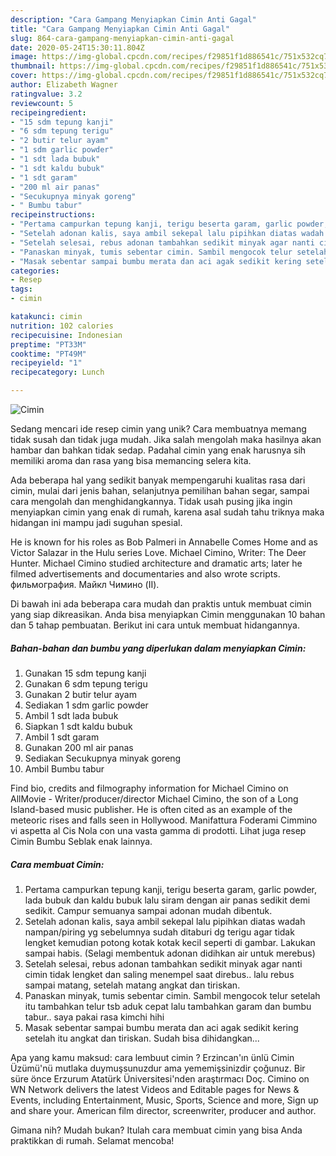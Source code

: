 ```yaml
---
description: "Cara Gampang Menyiapkan Cimin Anti Gagal"
title: "Cara Gampang Menyiapkan Cimin Anti Gagal"
slug: 864-cara-gampang-menyiapkan-cimin-anti-gagal
date: 2020-05-24T15:30:11.804Z
image: https://img-global.cpcdn.com/recipes/f29851f1d886541c/751x532cq70/cimin-foto-resep-utama.jpg
thumbnail: https://img-global.cpcdn.com/recipes/f29851f1d886541c/751x532cq70/cimin-foto-resep-utama.jpg
cover: https://img-global.cpcdn.com/recipes/f29851f1d886541c/751x532cq70/cimin-foto-resep-utama.jpg
author: Elizabeth Wagner
ratingvalue: 3.2
reviewcount: 5
recipeingredient:
- "15 sdm tepung kanji"
- "6 sdm tepung terigu"
- "2 butir telur ayam"
- "1 sdm garlic powder"
- "1 sdt lada bubuk"
- "1 sdt kaldu bubuk"
- "1 sdt garam"
- "200 ml air panas"
- "Secukupnya minyak goreng"
- " Bumbu tabur"
recipeinstructions:
- "Pertama campurkan tepung kanji, terigu beserta garam, garlic powder, lada bubuk dan kaldu bubuk lalu siram dengan air panas sedikit demi sedikit. Campur semuanya sampai adonan mudah dibentuk."
- "Setelah adonan kalis, saya ambil sekepal lalu pipihkan diatas wadah nampan/piring yg sebelumnya sudah ditaburi dg terigu agar tidak lengket kemudian potong kotak kotak kecil seperti di gambar. Lakukan sampai habis. (Selagi membentuk adonan didihkan air untuk merebus)"
- "Setelah selesai, rebus adonan tambahkan sedikit minyak agar nanti cimin tidak lengket dan saling menempel saat direbus.. lalu rebus sampai matang, setelah matang angkat dan tiriskan."
- "Panaskan minyak, tumis sebentar cimin. Sambil mengocok telur setelah itu tambahkan telur tsb aduk cepat lalu tambahkan garam dan bumbu tabur.. saya pakai rasa kimchi hihi"
- "Masak sebentar sampai bumbu merata dan aci agak sedikit kering setelah itu angkat dan tiriskan. Sudah bisa dihidangkan..."
categories:
- Resep
tags:
- cimin

katakunci: cimin 
nutrition: 102 calories
recipecuisine: Indonesian
preptime: "PT33M"
cooktime: "PT49M"
recipeyield: "1"
recipecategory: Lunch

---
```



![Cimin](https://img-global.cpcdn.com/recipes/f29851f1d886541c/751x532cq70/cimin-foto-resep-utama.jpg)

Sedang mencari ide resep cimin yang unik? Cara membuatnya memang tidak susah dan tidak juga mudah. Jika salah mengolah maka hasilnya akan hambar dan bahkan tidak sedap. Padahal cimin yang enak harusnya sih memiliki aroma dan rasa yang bisa memancing selera kita.

Ada beberapa hal yang sedikit banyak mempengaruhi kualitas rasa dari cimin, mulai dari jenis bahan, selanjutnya pemilihan bahan segar, sampai cara mengolah dan menghidangkannya. Tidak usah pusing jika ingin menyiapkan cimin yang enak di rumah, karena asal sudah tahu triknya maka hidangan ini mampu jadi suguhan spesial.

He is known for his roles as Bob Palmeri in Annabelle Comes Home and as Victor Salazar in the Hulu series Love. Michael Cimino, Writer: The Deer Hunter. Michael Cimino studied architecture and dramatic arts; later he filmed advertisements and documentaries and also wrote scripts. фильмография. Майкл Чимино (II).


Di bawah ini ada beberapa cara mudah dan praktis untuk membuat cimin yang siap dikreasikan. Anda bisa menyiapkan Cimin menggunakan 10 bahan dan 5 tahap pembuatan. Berikut ini cara untuk membuat hidangannya.

<!--inarticleads1-->

##### Bahan-bahan dan bumbu yang diperlukan dalam menyiapkan Cimin:

1. Gunakan 15 sdm tepung kanji
1. Gunakan 6 sdm tepung terigu
1. Gunakan 2 butir telur ayam
1. Sediakan 1 sdm garlic powder
1. Ambil 1 sdt lada bubuk
1. Siapkan 1 sdt kaldu bubuk
1. Ambil 1 sdt garam
1. Gunakan 200 ml air panas
1. Sediakan Secukupnya minyak goreng
1. Ambil  Bumbu tabur


Find bio, credits and filmography information for Michael Cimino on AllMovie - Writer/producer/director Michael Cimino, the son of a Long Island-based music publisher. He is often cited as an example of the meteoric rises and falls seen in Hollywood. Manifattura Foderami Cimmino vi aspetta al Cis Nola con una vasta gamma di prodotti. Lihat juga resep Cimin Bumbu Seblak enak lainnya. 

<!--inarticleads2-->

##### Cara membuat Cimin:

1. Pertama campurkan tepung kanji, terigu beserta garam, garlic powder, lada bubuk dan kaldu bubuk lalu siram dengan air panas sedikit demi sedikit. Campur semuanya sampai adonan mudah dibentuk.
1. Setelah adonan kalis, saya ambil sekepal lalu pipihkan diatas wadah nampan/piring yg sebelumnya sudah ditaburi dg terigu agar tidak lengket kemudian potong kotak kotak kecil seperti di gambar. Lakukan sampai habis. (Selagi membentuk adonan didihkan air untuk merebus)
1. Setelah selesai, rebus adonan tambahkan sedikit minyak agar nanti cimin tidak lengket dan saling menempel saat direbus.. lalu rebus sampai matang, setelah matang angkat dan tiriskan.
1. Panaskan minyak, tumis sebentar cimin. Sambil mengocok telur setelah itu tambahkan telur tsb aduk cepat lalu tambahkan garam dan bumbu tabur.. saya pakai rasa kimchi hihi
1. Masak sebentar sampai bumbu merata dan aci agak sedikit kering setelah itu angkat dan tiriskan. Sudah bisa dihidangkan...


Apa yang kamu maksud: cara lembuut cimin ? Erzincan&#39;ın ünlü Cimin Üzümü&#39;nü mutlaka duymuşsunuzdur ama yememişsinizdir çoğunuz. Bir süre önce Erzurum Atatürk Üniversitesi&#39;nden araştırmacı Doç. Cimino on WN Network delivers the latest Videos and Editable pages for News &amp; Events, including Entertainment, Music, Sports, Science and more, Sign up and share your. American film director, screenwriter, producer and author. 

Gimana nih? Mudah bukan? Itulah cara membuat cimin yang bisa Anda praktikkan di rumah. Selamat mencoba!
